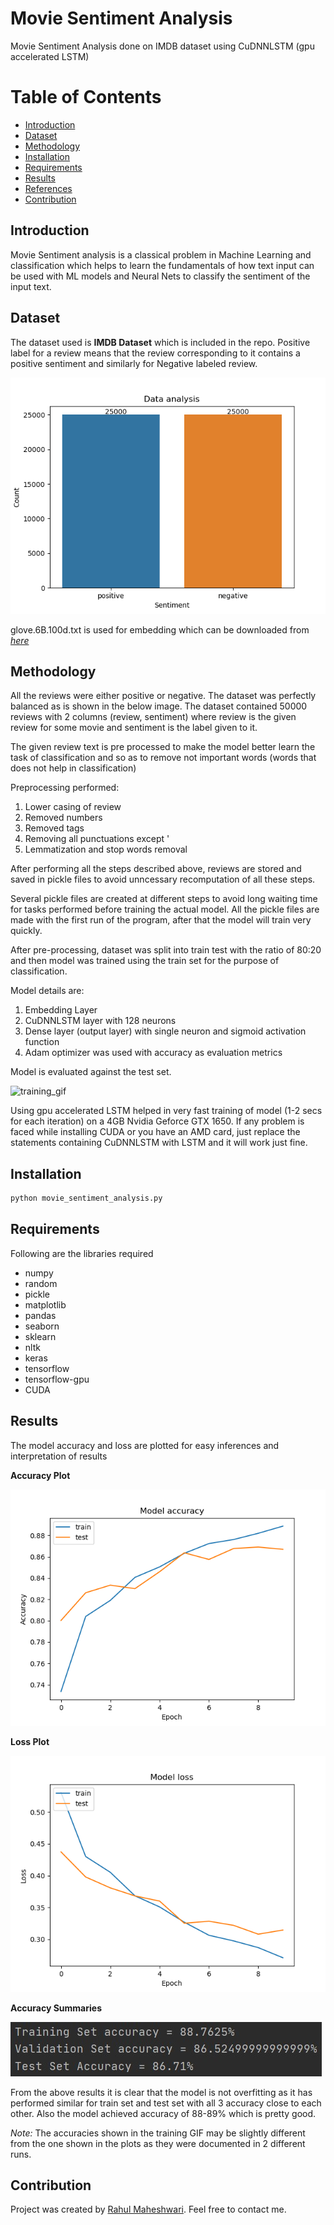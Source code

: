 # Movie Sentiment Analysis
Movie Sentiment Analysis done on IMDB dataset using CuDNNLSTM (gpu accelerated LSTM)

# Table of Contents
- [Introduction](#introduction)
- [Dataset](#dataset)
- [Methodology](#methodology)
- [Installation](#installation)
- [Requirements](#requirements)
- [Results](#results)
- [References](#references)
- [Contribution](#contribution)

## Introduction
Movie Sentiment analysis is a classical problem in Machine Learning and classification which helps to learn the fundamentals of how text input can be used with ML models and Neural Nets to classify the sentiment of the input text.

## Dataset
The dataset used is **IMDB Dataset** which is included in the repo. Positive label for a review means that the review corresponding to it contains a positive sentiment and similarly for Negative labeled review.

![coutn_plot](graphics/count_plot.png)

glove.6B.100d.txt is used for embedding which can be downloaded from [_here_](https://nlp.stanford.edu/projects/glove/)

## Methodology
All the reviews were either positive or negative. The dataset was perfectly balanced as is shown in the below image. The dataset contained 50000 reviews with 2 columns (review, sentiment) where review is the given review for some movie and sentiment is the label given to it.

The given review text is pre processed to make the model better learn the task of classification and so as to remove not important words (words that does not help in classification)

Preprocessing performed:
1. Lower casing of review
2. Removed numbers
3. Removed tags
4. Removing all punctuations except '
5. Lemmatization and stop words removal

After performing all the steps described above, reviews are stored and saved in pickle files to avoid unncessary recomputation of all these steps.

Several pickle files are created at different steps to avoid long waiting time for tasks performed before training the actual model.
All the pickle files are made with the first run of the program, after that the model will train very quickly.

After pre-processing, dataset was split into train test with the ratio of 80:20 and then model was trained using the train set for the purpose of classification.

Model details  are:
1. Embedding Layer
2. CuDNNLSTM layer with 128 neurons
3. Dense layer (output layer) with single neuron and sigmoid activation function
4. Adam optimizer was used with accuracy as evaluation metrics

Model is evaluated against the test set.

![training_gif](graphics/training_gif.gif)

Using gpu accelerated LSTM helped in very fast training of model (1-2 secs for each iteration) on a 4GB Nvidia Geforce GTX 1650. If any problem is faced while installing CUDA or you have an AMD card, just replace the statements containing CuDNNLSTM with LSTM and it will work just fine.

## Installation
```bash
python movie_sentiment_analysis.py
```

## Requirements
Following are the libraries required
* numpy
* random
* pickle
* matplotlib
* pandas
* seaborn
* sklearn
* nltk
* keras
* tensorflow
* tensorflow-gpu
* CUDA

## Results
The model accuracy and loss are plotted for easy inferences and interpretation of results

**Accuracy Plot**

![accuracy_plot](graphics/accuracy_plot.png)

**Loss Plot**

![loss_plot](graphics/loss_plot.png)

**Accuracy Summaries**

![accuracy_summ](graphics/accuracy.jpg)

From the above results it is clear that the model is not overfitting as it has performed similar for train set and test set with all 3 accuracy close to each other. Also the model achieved accuracy of 88-89% which is pretty good.

_Note:_ The accuracies shown in the training GIF may be slightly different from the one shown in the plots as they were documented in 2 different runs.

## Contribution
Project was created by [Rahul Maheshwari](mailto:rahul19027@iiitd.ac.in). Feel free to contact me.
